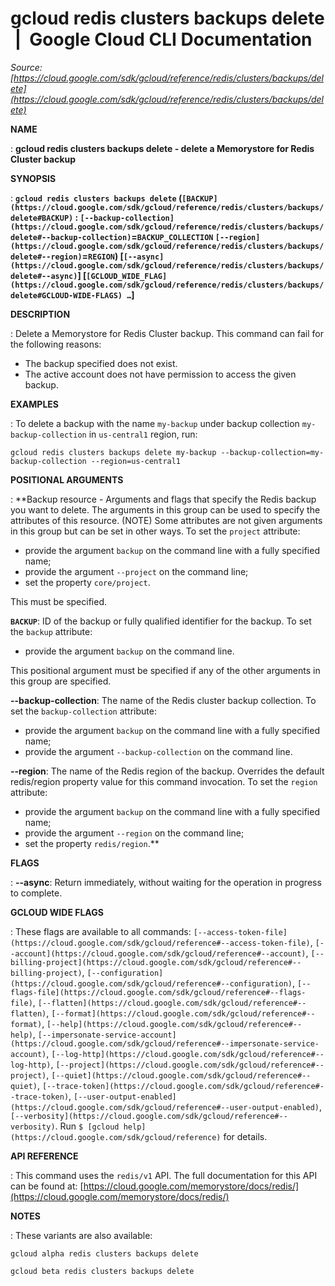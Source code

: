 # gcloud redis clusters backups delete  |  Google Cloud CLI Documentation

*Source: [https://cloud.google.com/sdk/gcloud/reference/redis/clusters/backups/delete](https://cloud.google.com/sdk/gcloud/reference/redis/clusters/backups/delete)*

**NAME**

: **gcloud redis clusters backups delete - delete a Memorystore for Redis Cluster backup**

**SYNOPSIS**

: **`gcloud redis clusters backups delete` (`[BACKUP](https://cloud.google.com/sdk/gcloud/reference/redis/clusters/backups/delete#BACKUP)` : `[--backup-collection](https://cloud.google.com/sdk/gcloud/reference/redis/clusters/backups/delete#--backup-collection)`=`BACKUP_COLLECTION` `[--region](https://cloud.google.com/sdk/gcloud/reference/redis/clusters/backups/delete#--region)`=`REGION`) [`[--async](https://cloud.google.com/sdk/gcloud/reference/redis/clusters/backups/delete#--async)`] [`[GCLOUD_WIDE_FLAG](https://cloud.google.com/sdk/gcloud/reference/redis/clusters/backups/delete#GCLOUD-WIDE-FLAGS) …`]**

**DESCRIPTION**

: Delete a Memorystore for Redis Cluster backup.
This command can fail for the following reasons:

- The backup specified does not exist.
- The active account does not have permission to access the given backup.

**EXAMPLES**

: To delete a backup with the name `my-backup` under backup collection
`my-backup-collection` in `us-central1` region, run:

```
gcloud redis clusters backups delete my-backup --backup-collection=my-backup-collection --region=us-central1
```

**POSITIONAL ARGUMENTS**

: **Backup resource - Arguments and flags that specify the Redis backup you want to
delete. The arguments in this group can be used to specify the attributes of
this resource. (NOTE) Some attributes are not given arguments in this group but
can be set in other ways.
To set the `project` attribute:

- provide the argument `backup` on the command line with a fully
specified name;
- provide the argument `--project` on the command line;
- set the property `core/project`.

This must be specified.

**`BACKUP`**:
ID of the backup or fully qualified identifier for the backup.
To set the `backup` attribute:

- provide the argument `backup` on the command line.

This positional argument must be specified if any of the other arguments in this
group are specified.

**--backup-collection**:
The name of the Redis cluster backup collection.
To set the `backup-collection` attribute:

- provide the argument `backup` on the command line with a fully
specified name;
- provide the argument `--backup-collection` on the command line.

**--region**:
The name of the Redis region of the backup. Overrides the default redis/region
property value for this command invocation.
To set the `region` attribute:

- provide the argument `backup` on the command line with a fully
specified name;
- provide the argument `--region` on the command line;
- set the property `redis/region`.**

**FLAGS**

: **--async**:
Return immediately, without waiting for the operation in progress to complete.

**GCLOUD WIDE FLAGS**

: These flags are available to all commands: `[--access-token-file](https://cloud.google.com/sdk/gcloud/reference#--access-token-file)`,
`[--account](https://cloud.google.com/sdk/gcloud/reference#--account)`, `[--billing-project](https://cloud.google.com/sdk/gcloud/reference#--billing-project)`,
`[--configuration](https://cloud.google.com/sdk/gcloud/reference#--configuration)`,
`[--flags-file](https://cloud.google.com/sdk/gcloud/reference#--flags-file)`,
`[--flatten](https://cloud.google.com/sdk/gcloud/reference#--flatten)`, `[--format](https://cloud.google.com/sdk/gcloud/reference#--format)`, `[--help](https://cloud.google.com/sdk/gcloud/reference#--help)`, `[--impersonate-service-account](https://cloud.google.com/sdk/gcloud/reference#--impersonate-service-account)`,
`[--log-http](https://cloud.google.com/sdk/gcloud/reference#--log-http)`,
`[--project](https://cloud.google.com/sdk/gcloud/reference#--project)`, `[--quiet](https://cloud.google.com/sdk/gcloud/reference#--quiet)`, `[--trace-token](https://cloud.google.com/sdk/gcloud/reference#--trace-token)`, `[--user-output-enabled](https://cloud.google.com/sdk/gcloud/reference#--user-output-enabled)`,
`[--verbosity](https://cloud.google.com/sdk/gcloud/reference#--verbosity)`.
Run `$ [gcloud help](https://cloud.google.com/sdk/gcloud/reference)` for details.

**API REFERENCE**

: This command uses the `redis/v1` API. The full documentation for this
API can be found at: [https://cloud.google.com/memorystore/docs/redis/](https://cloud.google.com/memorystore/docs/redis/)

**NOTES**

: These variants are also available:

```
gcloud alpha redis clusters backups delete
```

```
gcloud beta redis clusters backups delete
```